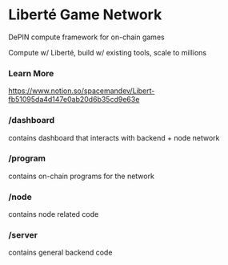 # Liberté Game Network
DePIN compute framework for on-chain games

Compute w/ Liberté, build w/ existing tools, scale to millions

### Learn More
https://www.notion.so/spacemandev/Libert-fb51095da4d147e0ab20d6b35cd9e63e

### /dashboard 
contains dashboard that interacts with backend + node network

### /program 
contains on-chain programs for the network

### /node 
contains node related code

### /server 
contains general backend code
